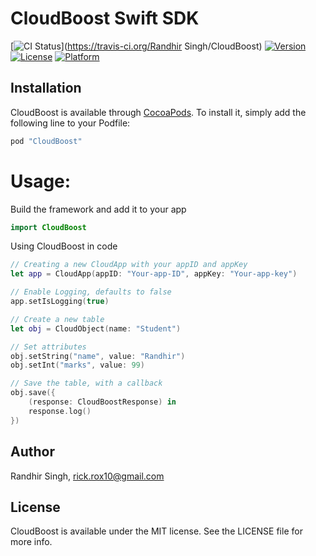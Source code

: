 # CloudBoost Swift SDK

[![CI Status](http://img.shields.io/travis/RandhirSingh/CloudBoost.svg?style=flat)](https://travis-ci.org/Randhir Singh/CloudBoost)
[![Version](https://img.shields.io/cocoapods/v/CloudBoost.svg?style=flat)](http://cocoapods.org/pods/CloudBoost)
[![License](https://img.shields.io/cocoapods/l/CloudBoost.svg?style=flat)](http://cocoapods.org/pods/CloudBoost)
[![Platform](https://img.shields.io/cocoapods/p/CloudBoost.svg?style=flat)](http://cocoapods.org/pods/CloudBoost)


## Installation

CloudBoost is available through [CocoaPods](http://cocoapods.org). To install
it, simply add the following line to your Podfile:

```ruby
pod "CloudBoost"
```


# Usage:

Build the framework and add it to your app
```Swift
import CloudBoost
```
    
Using CloudBoost in code

```Swift
// Creating a new CloudApp with your appID and appKey
let app = CloudApp(appID: "Your-app-ID", appKey: "Your-app-key")

// Enable Logging, defaults to false
app.setIsLogging(true)

// Create a new table
let obj = CloudObject(name: "Student")

// Set attributes
obj.setString("name", value: "Randhir")
obj.setInt("marks", value: 99)

// Save the table, with a callback
obj.save({
    (response: CloudBoostResponse) in
    response.log()
})
```


## Author

Randhir Singh, rick.rox10@gmail.com

## License

CloudBoost is available under the MIT license. See the LICENSE file for more info.
